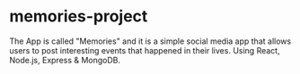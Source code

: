 # memories-project
The App is called "Memories" and it is a simple social media app that allows users to post interesting events that happened in their lives.
Using React, Node.js, Express & MongoDB.
